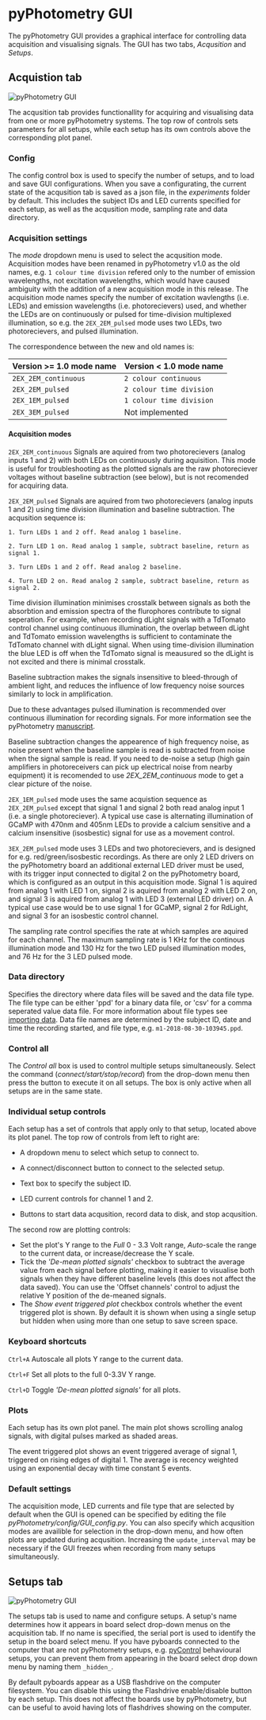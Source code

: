 # pyPhotometry GUI

The pyPhotometry GUI provides a graphical interface for controlling data acquisition and visualising signals.  The GUI has two tabs, *Acqusition* and *Setups*.

## Acquistion tab

![pyPhotometry GUI](../media/acqusition_tab.png)

The acqusition tab provides functionallity for acquiring and visualising data from one or more pyPhotometry systems.  The top row of controls sets parameters for all setups, while each setup has its own controls above the corresponding plot panel.

### Config

The config control box is used to specify the number of setups, and to load and save GUI configurations. When you save a configurating, the current state of the acqusition tab is saved as a json file, in the *experiments* folder by default.  This includes the subject IDs and LED currents specified for each setup, as well as the acqusition mode, sampling rate and data directory. 

### Acquisition settings

The *mode* dropdown menu is used to select the acqusition mode.  Acquisition modes have been renamed in pyPhotometry v1.0 as the old names, e.g. `1 colour time division` refered only to the number of emission wavelengths, not excitation wavelengths, which would have caused ambiguity with the addition of a new acquisition mode in this release.  The acquisition mode names specify the number of excitation wavlengths (i.e. LEDs) and emission wavelengths (i.e. photorecievers) used, and whether the LEDs are on continuously or pulsed for time-division multiplexed illumination, so e.g. the `2EX_2EM_pulsed` mode uses two LEDs, two photorecievers, and pulsed illumination.

The correspondence between the new and old names is:

| Version >= 1.0 mode name | Version < 1.0 mode name |
| ------------------------------------ | ----------------------------------- |
| `2EX_2EM_continuous`                 | `2 colour continuous`               |
| `2EX_2EM_pulsed`                     | `2 colour time division`            |
| `2EX_1EM_pulsed`                     | `1 colour time division`            |
| `2EX_3EM_pulsed`                     | Not implemented                     |

#### Acquisition modes 

`2EX_2EM_continuous` Signals are aquired from two photorecievers (analog inputs 1 and 2) with both LEDs on continuously during aquisition.  This mode is useful for troubleshooting as the plotted signals are the raw photoreciever voltages without baseline subtraction (see below), but is not recomended for acquiring data.

`2EX_2EM_pulsed` Signals are aquired from two photorecievers (analog inputs 1 and 2) using time division illumination and baseline subtraction. The acqusition sequence is:

```
1. Turn LEDs 1 and 2 off. Read analog 1 baseline.

2. Turn LED 1 on. Read analog 1 sample, subtract baseline, return as signal 1.

3. Turn LEDs 1 and 2 off. Read analog 2 baseline.
  
4. Turn LED 2 on. Read analog 2 sample, subtract baseline, return as signal 2.
```

Time division illumination minimises crosstalk between signals as both the absorbtion and emission spectra of the flurophores contribute to signal seperation.  For example, when recording dLight signals with a TdTomato control channel using continuous illumination, the overlap between dLight and TdTomato emission wavelengths is sufficient to contaminate the TdTomato channel with dLight signal.  When using time-division illumination the blue LED is off when the TdTomato signal is meausured so the dLight is not excited and there is minimal crosstalk.

Baseline subtraction makes the signals insensitive to bleed-through of ambient light, and reduces the influence of low frequency noise sources similarly to lock in amplification.  

Due to these advantages pulsed illumination is recommended over continuous illumination for recording signals.  For more information see the pyPhotometry [manuscript](https://rdcu.be/bpvvJ).

Baseline subtraction changes the appearence of high frequency noise, as noise present when the baseline sample is read is subtracted from noise when the signal sample is read.  If you need to de-noise a setup (high gain amplifiers in photoreceivers can pick up electrical noise from nearby equipment) it is  recomended to use *2EX_2EM_continuous* mode to get a clear picture of the noise.

`2EX_1EM_pulsed` mode uses the same acquistion sequence as `2EX_2EM_pulsed` except that signal 1 and signal 2 both read analog input 1 (i.e. a single photoreciever).  A typical use case is alternating illumination of GCaMP with 470nm and 405nm LEDs to provide a calcium sensitive and a calcium insensitive (isosbestic) signal for use as a movement control. 

`3EX_2EM_pulsed` mode uses 3 LEDs and two photorecievers, and is designed for e.g. red/green/isosbestic recordings.  As there are only 2 LED drivers on the pyPhotometry board an additional external LED driver must be used, with its trigger input connected to digital 2 on the pyPhotometry board, which is configured as an output in this acquisition mode. Signal 1 is aquired from analog 1 with LED 1 on, signal 2 is aquired from analog 2 with LED 2 on, and signal 3 is aquired from analog 1 with LED 3 (external LED driver) on.  A typical use case would be to use signal 1 for GCaMP, signal 2 for RdLight, and signal 3 for an isosbestic control channel.

The sampling rate control specifies the rate at which samples are aquired for each channel.  The maximum sampling rate is 1 KHz for the continous illumination mode and 130 Hz for the two LED pulsed illumination modes, and 76 Hz for the 3 LED pulsed mode.

### Data directory

Specifies the directory where data files will be saved and the data file type.  The file type can be either 'ppd' for a binary data file, or 'csv' for a comma seperated value data file. For more information about file types see [importing data](../user-guide/importing-data.md). Data file names are determined by the subject ID, date and time the recording started, and file type, e.g. `m1-2018-08-30-103945.ppd`.

### Control all

The *Control all* box is used to control multiple setups simultaneously.  Select the command (*connect/start/stop/record*) from the drop-down menu then press the button to execute it on all setups.  The box is only active when all setups are in the same state.

### Individual setup controls

Each  setup has a set of controls that apply only to that setup, located above its plot panel. The top row of controls from left to right are:

- A dropdown menu to select which setup to connect to.

- A connect/disconnect button to connect to the selected setup.

- Text box to specify the subject ID.

- LED current controls for channel 1 and 2.

- Buttons to start data acqusition, record data to disk, and stop acqusition.

The second row are plotting controls:

- Set the plot's Y range to the *Full* 0 - 3.3 Volt range, *Auto*-scale the range to the current data, or increase/decrease the Y scale.
- Tick the *'De-mean plotted signals'* checkbox to subtract the average value from each signal before plotting, making it easier to visualise both signals when they have different baseline levels (this does not affect the data saved).  You can use the 'Offset channels' control to adjust the relative Y position of the de-meaned signals.
- The *Show event triggered plot* checkbox controls whether the event triggered plot is shown.  By default it is shown when using a single setup but hidden when using more than one setup to save screen space.

### Keyboard shortcuts

`Ctrl+A` Autoscale all plots Y range to the current data.

`Ctrl+F` Set all plots to the full 0-3.3V Y range.

`Ctrl+D` Toggle *'De-mean plotted signals'* for all plots.

### Plots

Each setup has its own plot panel. The main plot shows scrolling analog signals, with digital pulses marked as shaded areas.  

The event triggered plot shows an event triggered average of signal 1, triggered on rising edges of digital 1. The average is recency weighted using an exponential decay with time constant 5 events.

### Default settings

The acquisition mode, LED currents and file type that are selected by default when the GUI is opened can be specified by editing the file *pyPhotometry/config/GUI_config.py*.  You can also specify which acqusition modes are availible for selection in the drop-down menu, and how often plots are updated during acqusition.  Increasing the `update_interval` may be necessary if the GUI freezes when recording from many setups simultaneously.

## Setups tab

![pyPhotometry GUI](../media/setups_tab.png)

The setups tab is used to name and configure setups. A setup's name determines how it appears in board select drop-down menus on the acquisition tab.  If no name is specified, the serial port is used to identify the setup in the board select menu. If you have pyboards connected to the computer that are not pyPhotometry setups, e.g. [pyControl](https://pycontrol.readthedocs.io) behavioural setups, you can prevent them from appearing in the board select drop down menu by naming them `_hidden_`.  

By default pyboards appear as a USB flashdrive on the computer filesystem.  You can disable this using the Flashdrive enable/disable button by each setup.  This does not affect the boards use by pyPhotometry, but can be useful to avoid having lots of flashdrives showing on the computer.